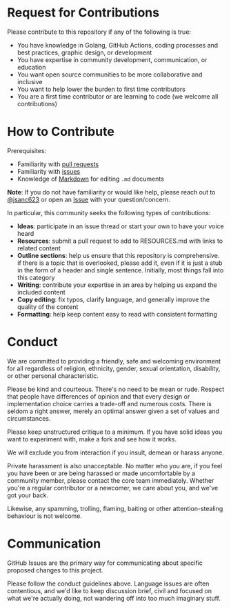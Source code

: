 # Request for Contributions

Please contribute to this repository if any of the following is true:
- You have knowledge in Golang, GitHub Actions, coding processes and best practices, graphic design, or development
- You have expertise in community development, communication, or education
- You want open source communities to be more collaborative and inclusive
- You want to help lower the burden to first time contributors
- You are a first time contributor or are learning to code (we welcome all contributions)

# How to Contribute

Prerequisites:

- Familiarity with [pull requests](https://help.github.com/articles/using-pull-requests)
- Familiarity with [issues](https://guides.github.com/features/issues/)
- Knowledge of [Markdown](https://help.github.com/articles/markdown-basics/) for editing `.md` documents

**Note**: If you do not have familiarity or would like help, please reach out to 
[@jsanc623](https://github.com/jsanc623) or open an [Issue](https://guides.github.com/features/issues/) 
with your question/concern.

In particular, this community seeks the following types of contributions:

- **Ideas**: participate in an issue thread or start your own to have your voice heard
- **Resources**: submit a pull request to add to RESOURCES.md with links to related content
- **Outline sections**: help us ensure that this repository is comprehensive. if
  there is a topic that is overlooked, please add it, even if it is just a stub
  in the form of a header and single sentence. Initially, most things fall into
  this category
- **Writing**: contribute your expertise in an area by helping us expand the included content
- **Copy editing**: fix typos, clarify language, and generally improve the quality of the content
- **Formatting**: help keep content easy to read with consistent formatting

# Conduct

We are committed to providing a friendly, safe and welcoming environment for
all regardless of religion, ethnicity, gender, sexual orientation, disability, 
or other personal characteristic.

Please be kind and courteous. There's no need to be mean or rude.
Respect that people have differences of opinion and that every design or
implementation choice carries a trade-off and numerous costs. There is seldom
a right answer, merely an optimal answer given a set of values and
circumstances.

Please keep unstructured critique to a minimum. If you have solid ideas you
want to experiment with, make a fork and see how it works.

We will exclude you from interaction if you insult, demean or harass anyone.

Private harassment is also unacceptable. No matter who you are, if you feel
you have been or are being harassed or made uncomfortable by a community
member, please contact the core team immediately. Whether you're a regular 
contributor or a newcomer, we care about you, and we've got your back.

Likewise, any spamming, trolling, flaming, baiting or other attention-stealing
behaviour is not welcome.

# Communication

GitHub Issues are the primary way for communicating about specific proposed
changes to this project.

Please follow the conduct guidelines above. Language issues are often contentious,
and we'd like to keep discussion brief, civil and focused on what we're actually 
doing, not wandering off into too much imaginary stuff.